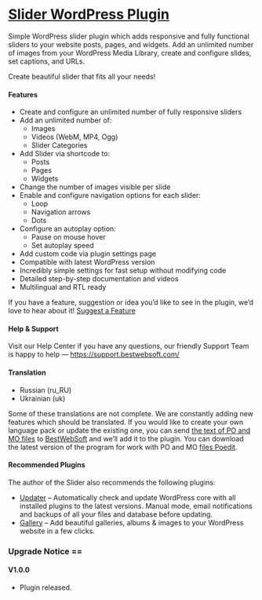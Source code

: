 <a href="https://bestwebsoft.com/products/wordpress/plugins/slider/" target=_blank>Slider WordPress Plugin</a>
========================

<p>Simple WordPress slider plugin which adds responsive and fully functional sliders to your website posts, pages, and widgets. Add an unlimited number of images from your WordPress Media Library, create and configure slides, set captions, and URLs.</p>
<p>Create beautiful slider that fits all your needs!</p>
<h4>Features</h4>
<ul>
<li>Create and configure an unlimited number of fully responsive sliders</li>
<li>Add an unlimited number of:
<ul>
<li>Images</li>
<li>Videos (WebM, MP4, Ogg)</li>
<li>Slider Categories</li>
</ul>
</li>
<li>Add Slider via shortcode to:
<ul>
<li>Posts</li>
<li>Pages</li>
<li>Widgets</li>
</ul>
</li>
<li>Change the number of images visible per slide</li>
<li>Enable and configure navigation options for each slider:
<ul>
<li>Loop</li>
<li>Navigation arrows</li>
<li>Dots</li>
</ul>
</li>
<li>Configure an autoplay option:
<ul>
<li>Pause on mouse hover</li>
<li>Set autoplay speed</li>
</ul>
</li>
<li>Add custom code via plugin settings page</li>
<li>Compatible with latest WordPress version</li>
<li>Incredibly simple settings for fast setup without modifying code</li>
<li>Detailed step-by-step documentation and videos</li>
<li>Multilingual and RTL ready</li>
</ul>
<p>If you have a feature, suggestion or idea you&#8217;d like to see in the plugin, we&#8217;d love to hear about it! <a href="https://support.bestwebsoft.com/hc/en-us/requests/new" rel="nofollow">Suggest a Feature</a></p>
<h4>Help &amp; Support</h4>
<p>Visit our Help Center if you have any questions, our friendly Support Team is happy to help — <a href="https://support.bestwebsoft.com/" rel="nofollow">https://support.bestwebsoft.com/</a></p>
<h4>Translation</h4>
<ul>
<li>Russian (ru_RU)</li>
<li>Ukrainian (uk)</li>
</ul>
<p>Some of these translations are not complete. We are constantly adding new features which should be translated. If you would like to create your own language pack or update the existing one, you can send <a href="https://codex.wordpress.org/Translating_WordPress" rel="nofollow">the text of PO and MO files</a> to <a href="https://support.bestwebsoft.com/hc/en-us/requests/new" rel="nofollow">BestWebSoft</a> and we&#8217;ll add it to the plugin. You can download the latest version of the program for work with PO and MO <a href="https://www.poedit.net/download.php" rel="nofollow">files Poedit</a>.</p>
<h4>Recommended Plugins</h4>
<p>The author of the Slider also recommends the following plugins:</p>
<ul>
<li><a href="https://bestwebsoft.com/products/wordpress/plugins/updater/?k=c00f28a63d8a03a1ea093044188552ef" rel="nofollow">Updater</a> &#8211; Automatically check and update WordPress core with all installed plugins to the latest versions. Manual mode, email notifications and backups of all your files and database before updating.</li>
<li><a href="https://bestwebsoft.com/products/wordpress/plugins/gallery/?k=fe81f5feb5552cd2971f60d36e83c40f" rel="nofollow">Gallery</a> &#8211; Add beautiful galleries, albums &amp; images to your WordPress website in a few clicks.</li>
</ul>
<h3>Upgrade Notice ==​</h3>
<h4>V​1.0.0​</h4>
<ul>
<li>Plugin released.</li>
</ul>
